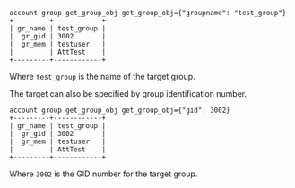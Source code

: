 ---
---

```
account group get_group_obj get_group_obj={"groupname": "test_group"}
+---------+------------+
| gr_name | test_group |
|  gr_gid | 3002       |
|  gr_mem | testuser   |
|         | AttTest    |
+---------+------------+
```

Where `test_group` is the name of the target group.

The target can also be specified by group identification number.

```
account group get_group_obj get_group_obj={"gid": 3002}
+---------+------------+
| gr_name | test_group |
|  gr_gid | 3002       |
|  gr_mem | testuser   |
|         | AttTest    |
+---------+------------+
```

Where `3002` is the GID number for the target group.
